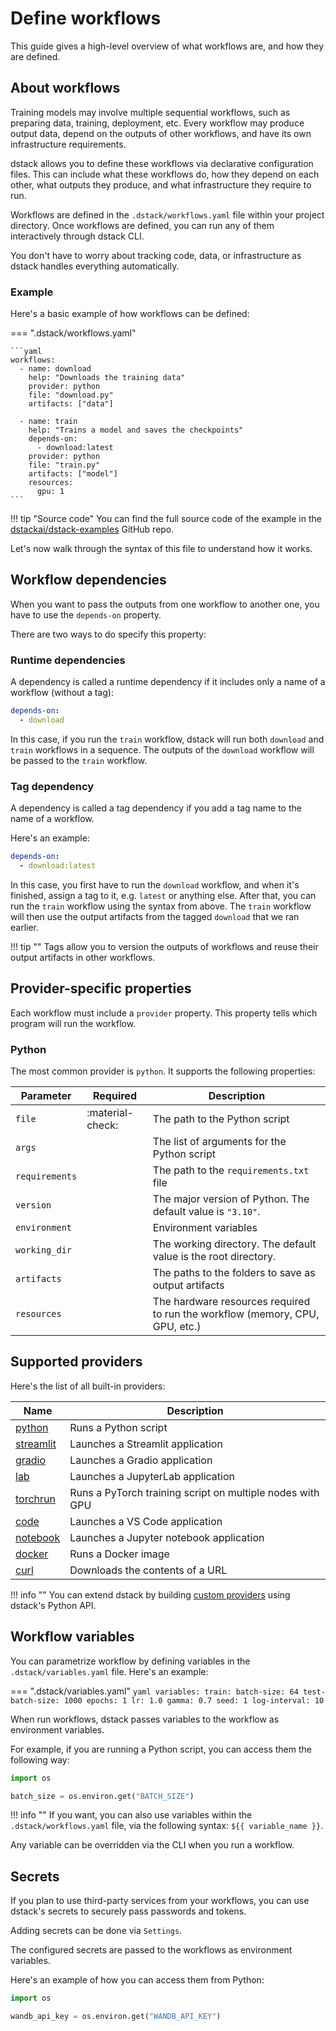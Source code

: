 # Define workflows

This guide gives a high-level overview of what workflows are, and how they are defined.

## About workflows

Training models may involve multiple sequential workflows, such as preparing data,
training, deployment, etc. Every workflow may produce output data, depend on the outputs
of other workflows, and have its own infrastructure requirements.

dstack allows you to define these workflows via declarative configuration files. This can include what these workflows do, 
how they depend on each other, what outputs they produce, and what infrastructure they require to run.

Workflows are defined in the `.dstack/workflows.yaml` file within your project directory. 
Once workflows are defined, you can run any of them interactively through dstack CLI. 

You don't have to worry about 
tracking code, data, or infrastructure as dstack handles everything automatically.

### Example

Here's a basic example of how workflows can be defined:

=== ".dstack/workflows.yaml"

    ```yaml
    workflows:
      - name: download
        help: "Downloads the training data" 
        provider: python
        file: "download.py"
        artifacts: ["data"]
    
      - name: train
        help: "Trains a model and saves the checkpoints"
        depends-on:
          - download:latest
        provider: python
        file: "train.py"
        artifacts: ["model"]
        resources:
          gpu: 1
    ```

!!! tip "Source code"
    You can find the full source code of the example in the [dstackai/dstack-examples](https://github.com/dstackai/dstack-examples) GitHub repo.

Let's now walk through the syntax of this file to understand how it works.

## Workflow dependencies

When you want to pass the outputs from one workflow to another one, you have to use the `depends-on` property.

There are two ways to do specify this property:

### Runtime dependencies

A dependency is called a runtime dependency if it includes only a name of a workflow (without a tag):

```yaml
depends-on:
  - download 
```

In this case, if you run the `train` workflow, dstack will run both `download` and `train` workflows in a sequence.
The outputs of the `download` workflow will be passed to the `train` workflow.

### Tag dependency

A dependency is called a tag dependency if you add a tag name to the name of a workflow.

Here's an example:

```yaml
depends-on:
  - download:latest 
```

In this case, you first have to run the `download` workflow, and when it's finished, assign a tag to it, e.g. `latest` 
or anything else. After that, you can run the `train` workflow using the syntax from above.
The `train` workflow will then use the output artifacts from the tagged `download` that we ran earlier.

!!! tip ""
    Tags allow you to version the outputs of workflows and reuse their output artifacts in other workflows.

[//]: # (TODO: Tell about dstack artifacts upload)

## Provider-specific properties

Each workflow must include a `provider` property. This property tells which program will run the workflow.

### Python

The most common provider is `python`. It supports the following properties:


| Parameter      | Required         | Description                                                                  |
|----------------|------------------|------------------------------------------------------------------------------|
| `file`         | :material-check: | The path to the Python script                                                |
| `args`         |                  | The list of arguments for the Python script                                  |
| `requirements` |                  | The path to the `requirements.txt` file                                      |
| `version`      |                  | The major version of Python. The default value is `"3.10"`.                  |
| `environment`  |                  | Environment variables                                                        |
| `working_dir`  |                  | The working directory. The default value is the root directory.              |
| `artifacts`    |                  | The paths to the folders to save as output artifacts                         |
| `resources`    |                  | The hardware resources required to run the workflow (memory, CPU, GPU, etc.) |

[//]: # (TODO: Environment variables)

[//]: # (TODO: Artifacts)

[//]: # (TODO: Resources)

[//]: # (TODO: Add a link to the Providers Reference)

## Supported providers

Here's the list of all built-in providers:

| Name                                                                                   | Description                                               |
|----------------------------------------------------------------------------------------|-----------------------------------------------------------|
| [python](https://github.com/dstackai/dstack/tree/master/providers/python#readme)       | Runs a Python script                                      |
| [streamlit](https://github.com/dstackai/dstack/tree/master/providers/streamlit#readme) | Launches a Streamlit application                          |
| [gradio](https://github.com/dstackai/dstack/tree/master/providers/gradio#readme)       | Launches a Gradio application                             |
| [lab](https://github.com/dstackai/dstack/tree/master/providers/lab#readme)             | Launches a JupyterLab application                         |
| [torchrun](https://github.com/dstackai/dstack/tree/master/providers/torchrun#readme)   | Runs a PyTorch training script on multiple nodes with GPU |
| [code](https://github.com/dstackai/dstack/tree/master/providers/code#readme)           | Launches a VS Code application                            |
| [notebook](https://github.com/dstackai/dstack/tree/master/providers/notebook#readme)   | Launches a Jupyter notebook application                   |
| [docker](https://github.com/dstackai/dstack/tree/master/providers/docker#readme)       | Runs a Docker image                                       |
| [curl](https://github.com/dstackai/dstack/tree/master/providers/curl#readme)           | Downloads the contents of a URL                           |

!!! info ""
    You can extend dstack by building [custom providers](custom-providers.md) using dstack's Python API.

[//]: # (TODO: Add a link to the Providers Reference)

## Workflow variables

You can parametrize workflow by defining variables in the `.dstack/variables.yaml` file.
Here's an example:

=== ".dstack/variables.yaml"
    ```yaml
    variables:
     train:
       batch-size: 64
       test-batch-size: 1000
       epochs: 1
       lr: 1.0
       gamma: 0.7
       seed: 1
       log-interval: 10
    ```

When run workflows, dstack passes variables to the workflow as environment variables.

For example, if you are running a Python script, you can access them the following way:

```python
import os

batch_size = os.environ.get("BATCH_SIZE")
```

!!! info ""
    If you want, you can also use variables within the `.dstack/workflows.yaml` file, via the following syntax: `${{ variable_name }}`.

Any variable can be overridden via the CLI when you run a workflow.

## Secrets

If you plan to use third-party services from your workflows, you can use dstack's secrets 
to securely pass passwords and tokens.

Adding secrets can be done via `Settings`.

The configured secrets are passed to the workflows as environment variables. 

Here's an example of how you can access them from Python: 

```python
import os

wandb_api_key = os.environ.get("WANDB_API_KEY")
```